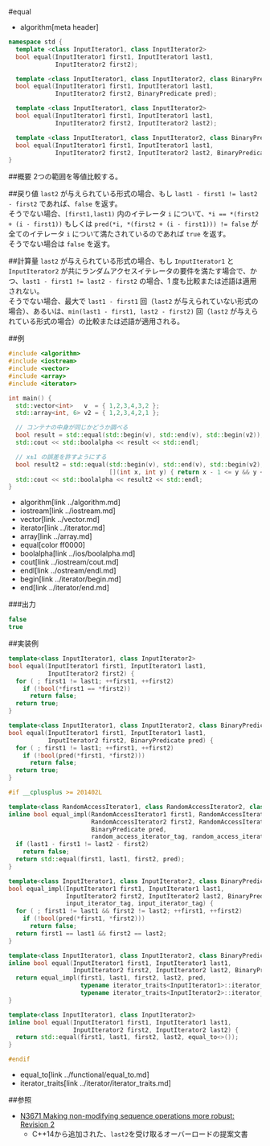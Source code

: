#equal
* algorithm[meta header]

```cpp
namespace std {
  template <class InputIterator1, class InputIterator2>
  bool equal(InputIterator1 first1, InputIterator1 last1,
             InputIterator2 first2);

  template <class InputIterator1, class InputIterator2, class BinaryPredicate>
  bool equal(InputIterator1 first1, InputIterator1 last1,
             InputIterator2 first2, BinaryPredicate pred);

  template <class InputIterator1, class InputIterator2>
  bool equal(InputIterator1 first1, InputIterator1 last1,
             InputIterator2 first2, InputIterator2 last2);                          // C++14 から

  template <class InputIterator1, class InputIterator2, class BinaryPredicate>
  bool equal(InputIterator1 first1, InputIterator1 last1,
             InputIterator2 first2, InputIterator2 last2, BinaryPredicate pred);    // C++14 から
}
```

##概要
2つの範囲を等値比較する。


##戻り値
`last2` が与えられている形式の場合、もし `last1 - first1 != last2 - first2` であれば、`false` を返す。  
そうでない場合、`[first1,last1)` 内のイテレータ `i` について、`*i == *(first2 + (i - first1))` もしくは `pred(*i, *(first2 + (i - first1))) != false` が全てのイテレータ `i` について満たされているのであれば `true` を返す。  
そうでない場合は `false` を返す。


##計算量
`last2` が与えられている形式の場合、もし `InputIterator1` と `InputIterator2` が共にランダムアクセスイテレータの要件を満たす場合で、かつ、`last1 - first1 != last2 - first2` の場合、1 度も比較または述語は適用されない。  
そうでない場合、最大で `last1 - first1` 回（`last2` が与えられていない形式の場合）、あるいは、`min(last1 - first1, last2 - first2)` 回（`last2` が与えられている形式の場合）の比較または述語が適用される。


##例
```cpp
#include <algorithm>
#include <iostream>
#include <vector>
#include <array>
#include <iterator>

int main() {
  std::vector<int>   v  = { 1,2,3,4,3,2 };
  std::array<int, 6> v2 = { 1,2,3,4,2,1 };

  // コンテナの中身が同じかどうか調べる
  bool result = std::equal(std::begin(v), std::end(v), std::begin(v2));
  std::cout << std::boolalpha << result << std::endl;

  // x±1 の誤差を許すようにする
  bool result2 = std::equal(std::begin(v), std::end(v), std::begin(v2),
                            [](int x, int y) { return x - 1 <= y && y <= x + 1; });
  std::cout << std::boolalpha << result2 << std::endl;
}
```
* algorithm[link ../algorithm.md]
* iostream[link ../iostream.md]
* vector[link ../vector.md]
* iterator[link ../iterator.md]
* array[link ../array.md]
* equal[color ff0000]
* boolalpha[link ../ios/boolalpha.md]
* cout[link ../iostream/cout.md]
* endl[link ../ostream/endl.md]
* begin[link ../iterator/begin.md]
* end[link ../iterator/end.md]

###出力
```cpp
false
true
```


##実装例
```cpp
template<class InputIterator1, class InputIterator2>
bool equal(InputIterator1 first1, InputIterator1 last1,
           InputIterator2 first2) {
  for ( ; first1 != last1; ++first1, ++first2)
    if (!bool(*first1 == *first2))
      return false;
  return true;
}

template<class InputIterator1, class InputIterator2, class BinaryPredicate>
bool equal(InputIterator1 first1, InputIterator1 last1,
           InputIterator2 first2, BinaryPredicate pred) {
  for ( ; first1 != last1; ++first1, ++first2)
    if (!bool(pred(*first1, *first2)))
      return false;
  return true;
}

#if __cplusplus >= 201402L

template<class RandomAccessIterator1, class RandomAccessIterator2, class BinaryPredicate>
inline bool equal_impl(RandomAccessIterator1 first1, RandomAccessIterator1 last1,
                       RandomAccessIterator2 first2, RandomAccessIterator2 last2,
                       BinaryPredicate pred,
                       random_access_iterator_tag, random_access_iterator_tag) {
  if (last1 - first1 != last2 - first2)
    return false;
  return std::equal(first1, last1, first2, pred);
}

template<class InputIterator1, class InputIterator2, class BinaryPredicate>
bool equal_impl(InputIterator1 first1, InputIterator1 last1,
                InputIterator2 first2, InputIterator2 last2, BinaryPredicate pred,
                input_iterator_tag, input_iterator_tag) {
  for ( ; first1 != last1 && first2 != last2; ++first1, ++first2)
    if (!bool(pred(*first1, *first2)))
      return false;
  return first1 == last1 && first2 == last2;
}

template<class InputIterator1, class InputIterator2, class BinaryPredicate>
inline bool equal(InputIterator1 first1, InputIterator1 last1,
                  InputIterator2 first2, InputIterator2 last2, BinaryPredicate pred) {
  return equal_impl(first1, last1, first2, last2, pred,
                    typename iterator_traits<InputIterator1>::iterator_category(),
                    typename iterator_traits<InputIterator2>::iterator_category());
}

template<class InputIterator1, class InputIterator2>
inline bool equal(InputIterator1 first1, InputIterator1 last1,
                  InputIterator2 first2, InputIterator2 last2) {
  return std::equal(first1, last1, first2, last2, equal_to<>());
}

#endif
```
* equal_to[link ../functional/equal_to.md]
* iterator_traits[link ../iterator/iterator_traits.md]


##参照
- [N3671 Making non-modifying sequence operations more robust: Revision 2](http://www.open-std.org/jtc1/sc22/wg21/docs/papers/2013/n3671.html)
    - C++14から追加された、`last2`を受け取るオーバーロードの提案文書

